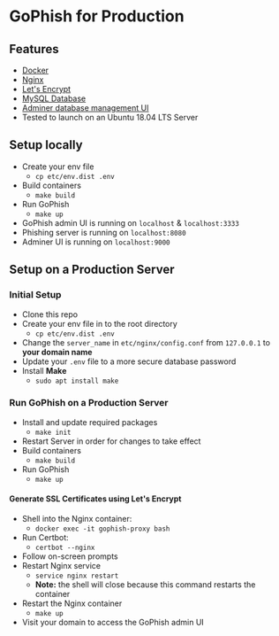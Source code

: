 # GoPhish for Production

## Features
- [Docker](https://www.docker.com/)
- [Nginx](https://www.nginx.com/)
- [Let's Encrypt](https://letsencrypt.org/)
- [MySQL Database](https://www.mysql.com/)
- [Adminer database management UI](https://www.adminer.org/)
- Tested to launch on an Ubuntu 18.04 LTS Server

## Setup locally
- Create your env file
    - `cp etc/env.dist .env`
- Build containers
    -  `make build`
- Run GoPhish
    - `make up`
- GoPhish admin UI is running on `localhost` & `localhost:3333`
- Phishing server is running on `localhost:8080`
- Adminer UI is running on `localhost:9000`

## Setup on a Production Server

### Initial Setup
- Clone this repo
- Create your env file in to the root directory
    - `cp etc/env.dist .env`
- Change the `server_name` in `etc/nginx/config.conf` from `127.0.0.1` to **your domain name**
- Update your `.env` file to a more secure database password
- Install **Make**
    - `sudo apt install make`

### Run GoPhish on a Production Server
- Install and update required packages
    - `make init`
- Restart Server in order for changes to take effect
- Build containers
    - `make build`
- Run GoPhish
    - `make up`

#### Generate SSL Certificates using Let's Encrypt
- Shell into the Nginx container:
    - `docker exec -it gophish-proxy bash`
- Run Certbot:
    - `certbot --nginx`
- Follow on-screen prompts
- Restart Nginx service
    - `service nginx restart`
    - **Note:** the shell will close because this command restarts the container
- Restart the Nginx container
    - `make up`
- Visit your domain to access the GoPhish admin UI